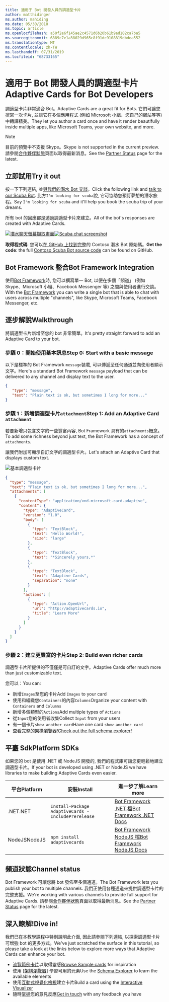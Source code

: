 ```yaml
---
title: 適用于 Bot 開發人員的調適型卡片
author: matthidinger
ms.author: mahiding
ms.date: 05/30/2018
ms.topic: article
ms.openlocfilehash: a50f2e6f145ae2c4571d6b20b61b9ad182ca7ba5
ms.sourcegitcommit: 6889c7e1a38029d965c8f91dc9108819dbdea552
ms.translationtype: MT
ms.contentlocale: zh-TW
ms.lasthandoff: 07/31/2019
ms.locfileid: "68733165"
---
```

# <a name="adaptive-cards-for-bot-developers"></a><span data-ttu-id="19a4a-102">適用于 Bot 開發人員的調適型卡片</span><span class="sxs-lookup"><span data-stu-id="19a4a-102">Adaptive Cards for Bot Developers</span></span>

<span data-ttu-id="19a4a-103">調適型卡片非常適合 Bot。</span><span class="sxs-lookup"><span data-stu-id="19a4a-103">Adaptive Cards are a great fit for Bots.</span></span> <span data-ttu-id="19a4a-104">它們可讓您撰寫一次卡片, 並讓它在多個應用程式 (例如 Microsoft 小組、您自己的網站等等) 中轉譯精美。</span><span class="sxs-lookup"><span data-stu-id="19a4a-104">They let you author a card once and have it render beautifully inside multiple apps, like  Microsoft Teams, your own website, and more.</span></span>

> [!NOTE]
> <span data-ttu-id="19a4a-105">目前的預覽中不支援 Skype。</span><span class="sxs-lookup"><span data-stu-id="19a4a-105">Skype is not supported in the current preview.</span></span> <span data-ttu-id="19a4a-106">請參閱[合作夥伴狀態](../resources/partners.md)頁面以取得最新消息。</span><span class="sxs-lookup"><span data-stu-id="19a4a-106">See the [Partner Status](../resources/partners.md) page for the latest.</span></span>

## <a name="try-it-out"></a><span data-ttu-id="19a4a-107">立即試用</span><span class="sxs-lookup"><span data-stu-id="19a4a-107">Try it out</span></span>

<span data-ttu-id="19a4a-108">按一下下列連結, 並[與我們的潛水 Bot 交談](http://contososcubademo.azurewebsites.net/)。</span><span class="sxs-lookup"><span data-stu-id="19a4a-108">Click the following link and [talk to our Scuba Bot](http://contososcubademo.azurewebsites.net/).</span></span> <span data-ttu-id="19a4a-109">比方`I'm looking for scuba`說, 它可協助您預訂夢想的潛水旅程。</span><span class="sxs-lookup"><span data-stu-id="19a4a-109">Say `I'm looking for scuba` and it'll help you book the scuba trip of your dreams.</span></span>  

<span data-ttu-id="19a4a-110">所有 bot 的回應都是透過調適型卡片來建立。</span><span class="sxs-lookup"><span data-stu-id="19a4a-110">All of the bot's responses are created with Adaptive Cards.</span></span>

<span data-ttu-id="19a4a-111">[![潛水聊天螢幕擷取畫面](media/bots/scuba-chat.png)](http://contososcubademo.azurewebsites.net/)</span><span class="sxs-lookup"><span data-stu-id="19a4a-111">[![Scuba chat screenshot](media/bots/scuba-chat.png)](http://contososcubademo.azurewebsites.net/)</span></span>

<span data-ttu-id="19a4a-112">**取得程式碼**: 您可以[在 GitHub 上找到完整](https://github.com/matthidinger/ContosoScubaBot
)的 Contoso 潛水 Bot 原始碼。</span><span class="sxs-lookup"><span data-stu-id="19a4a-112">**Get the code**: the full [Contoso Scuba Bot source code](https://github.com/matthidinger/ContosoScubaBot
) can be found on GitHub.</span></span>


## <a name="bot-framework-integration"></a><span data-ttu-id="19a4a-113">Bot Framework 整合</span><span class="sxs-lookup"><span data-stu-id="19a4a-113">Bot Framework Integration</span></span>

<span data-ttu-id="19a4a-114">使用[Bot Framework](https://dev.botframework.com/)時, 您可以撰寫單一 Bot, 以便在多個「頻道」 (例如 Skype、Microsoft 小組、Facebook Messenger 等) 之間與使用者進行交談。</span><span class="sxs-lookup"><span data-stu-id="19a4a-114">With the [Bot Framework](https://dev.botframework.com/) you can write a single bot that is able to chat with users across multiple "channels", like Skype, Microsoft Teams, Facebook Messenger, etc.</span></span>

## <a name="walkthrough"></a><span data-ttu-id="19a4a-115">逐步解說</span><span class="sxs-lookup"><span data-stu-id="19a4a-115">Walkthrough</span></span>

<span data-ttu-id="19a4a-116">將調適型卡片新增至您的 bot 非常簡單。</span><span class="sxs-lookup"><span data-stu-id="19a4a-116">It's pretty straight forward to add an Adaptive Card to your bot.</span></span>

### <a name="step-0-start-with-a-basic-message"></a><span data-ttu-id="19a4a-117">步驟 0：開始使用基本訊息</span><span class="sxs-lookup"><span data-stu-id="19a4a-117">Step 0: Start with a basic message</span></span>

<span data-ttu-id="19a4a-118">以下是標準的 Bot Framework `message`裝載, 可以傳遞至任何通道並向使用者顯示文字。</span><span class="sxs-lookup"><span data-stu-id="19a4a-118">Here's a standard Bot Framework `message` payload that can be delivered to any channel and display text to the user.</span></span>

```json
{
   "type": "message",
   "text": "Plain text is ok, but sometimes I long for more..."
}
```

### <a name="step-1-add-an-adaptive-card-attachment"></a><span data-ttu-id="19a4a-119">步驟 1：新增調適型卡片`attachment`</span><span class="sxs-lookup"><span data-stu-id="19a4a-119">Step 1: Add an Adaptive Card `attachment`</span></span>

<span data-ttu-id="19a4a-120">若要新增只包含文字的一些豐富內容, Bot Framework 具有的`attachments`概念。</span><span class="sxs-lookup"><span data-stu-id="19a4a-120">To add some richness beyond just text, the Bot Framework has a concept of `attachments`.</span></span> 

<span data-ttu-id="19a4a-121">讓我們附加可顯示自訂文字的調適型卡片。</span><span class="sxs-lookup"><span data-stu-id="19a4a-121">Let's attach an Adaptive Card that displays custom text.</span></span>

![基本調適型卡片](media/bots/hello-adaptivecards.png)

```json
{
  "type": "message",
  "text": "Plain text is ok, but sometimes I long for more...",
  "attachments": [
    {
      "contentType": "application/vnd.microsoft.card.adaptive",
      "content": {
        "type": "AdaptiveCard",
        "version": "1.0",
        "body": [
          {
            "type": "TextBlock",
            "text": "Hello World!",
            "size": "large"
          },
          {
            "type": "TextBlock",
            "text": "*Sincerely yours,*"
          },
          {
            "type": "TextBlock",
            "text": "Adaptive Cards",
            "separation": "none"
          }
        ],
        "actions": [
          {
            "type": "Action.OpenUrl",
            "url": "http://adaptivecards.io",
            "title": "Learn More"
          }
        ]
      }
    }
  ]
}
```

### <a name="step-2-build-even-richer-cards"></a><span data-ttu-id="19a4a-123">步驟 2：建立更豐富的卡片</span><span class="sxs-lookup"><span data-stu-id="19a4a-123">Step 2: Build even richer cards</span></span> 

<span data-ttu-id="19a4a-124">調適型卡片所提供的不僅僅是可自訂的文字。</span><span class="sxs-lookup"><span data-stu-id="19a4a-124">Adaptive Cards offer much more than just customizable text.</span></span> 

<span data-ttu-id="19a4a-125">您可以：</span><span class="sxs-lookup"><span data-stu-id="19a4a-125">You can:</span></span> 

* <span data-ttu-id="19a4a-126">新增`Images`至您的卡片</span><span class="sxs-lookup"><span data-stu-id="19a4a-126">Add `Images` to your card</span></span>
* <span data-ttu-id="19a4a-127">使用和組織您`Containers`的內容`Columns`</span><span class="sxs-lookup"><span data-stu-id="19a4a-127">Organize your content with `Containers` and `Columns`</span></span>
* <span data-ttu-id="19a4a-128">新增多個類型的`Actions`</span><span class="sxs-lookup"><span data-stu-id="19a4a-128">Add multiple types of `Actions`</span></span>
* <span data-ttu-id="19a4a-129">從`Input`您的使用者收集</span><span class="sxs-lookup"><span data-stu-id="19a4a-129">Collect `Input` from your users</span></span>
* <span data-ttu-id="19a4a-130">有一個卡片`show another card`</span><span class="sxs-lookup"><span data-stu-id="19a4a-130">Have one card `show another card`</span></span>
* <span data-ttu-id="19a4a-131">[查看完整的架構瀏覽器](http://adaptivecards.io/explorer/)!</span><span class="sxs-lookup"><span data-stu-id="19a4a-131">[Check out the full schema explorer](http://adaptivecards.io/explorer/)!</span></span> 

## <a name="platform-sdks"></a><span data-ttu-id="19a4a-132">平臺 Sdk</span><span class="sxs-lookup"><span data-stu-id="19a4a-132">Platform SDKs</span></span>

<span data-ttu-id="19a4a-133">如果您的 bot 是使用 .NET 或 NodeJS 開發的, 我們的程式庫可讓您更輕鬆地建立調適型卡片。</span><span class="sxs-lookup"><span data-stu-id="19a4a-133">If your bot is developed using .NET or NodeJS we have libraries to make building Adaptive Cards even easier.</span></span>

<span data-ttu-id="19a4a-134">平台</span><span class="sxs-lookup"><span data-stu-id="19a4a-134">Platform</span></span>|<span data-ttu-id="19a4a-135">安裝</span><span class="sxs-lookup"><span data-stu-id="19a4a-135">Install</span></span>|<span data-ttu-id="19a4a-136">進一步了解</span><span class="sxs-lookup"><span data-stu-id="19a4a-136">Learn more</span></span>
--------|-------|----------
<span data-ttu-id="19a4a-137">.NET</span><span class="sxs-lookup"><span data-stu-id="19a4a-137">.NET</span></span> | `Install-Package AdaptiveCards -IncludePrerelease` | [<span data-ttu-id="19a4a-138">Bot Framework .NET 檔</span><span class="sxs-lookup"><span data-stu-id="19a4a-138">Bot Framework .NET Docs</span></span>](https://docs.microsoft.com/en-us/bot-framework/dotnet/bot-builder-dotnet-add-rich-card-attachments)
<span data-ttu-id="19a4a-139">NodeJS</span><span class="sxs-lookup"><span data-stu-id="19a4a-139">NodeJS</span></span> | `npm install adaptivecards` | [<span data-ttu-id="19a4a-140">Bot Framework NodeJS 檔</span><span class="sxs-lookup"><span data-stu-id="19a4a-140">Bot Framework NodeJS Docs</span></span>](https://docs.microsoft.com/en-us/bot-framework/nodejs/bot-builder-nodejs-send-rich-cards)


## <a name="channel-status"></a><span data-ttu-id="19a4a-141">頻道狀態</span><span class="sxs-lookup"><span data-stu-id="19a4a-141">Channel status</span></span>

<span data-ttu-id="19a4a-142">Bot Framework 可讓您將 bot 發佈至多個通道。</span><span class="sxs-lookup"><span data-stu-id="19a4a-142">The Bot Framework lets you publish your bot to multiple channels.</span></span> <span data-ttu-id="19a4a-143">我們正使用各種通道來提供調適型卡片的完整支援。</span><span class="sxs-lookup"><span data-stu-id="19a4a-143">We're working with various channels to provide full support for Adaptive Cards.</span></span> <span data-ttu-id="19a4a-144">請參閱[合作夥伴狀態](../resources/partners.md)頁面以取得最新消息。</span><span class="sxs-lookup"><span data-stu-id="19a4a-144">See the [Partner Status](../resources/partners.md) page for the latest.</span></span>


## <a name="dive-in"></a><span data-ttu-id="19a4a-145">深入瞭解!</span><span class="sxs-lookup"><span data-stu-id="19a4a-145">Dive in!</span></span>

<span data-ttu-id="19a4a-146">我們已在本教學課程中特別說明此介面, 因此請參閱下列連結, 以探索調適型卡片可增強 bot 的更多方式。</span><span class="sxs-lookup"><span data-stu-id="19a4a-146">We've just scratched the surface in this tutorial, so please take a look at the links below to explore more ways that Adaptive Cards can enhance your bot.</span></span>

* <span data-ttu-id="19a4a-147">[流覽範例卡片](http://adaptivecards.io/samples/)以取得靈感</span><span class="sxs-lookup"><span data-stu-id="19a4a-147">[Browse Sample cards](http://adaptivecards.io/samples/) for inspiration</span></span>
* <span data-ttu-id="19a4a-148">使用 [[架構瀏覽器](http://adaptivecards.io/explorer)] 學習可用的元素</span><span class="sxs-lookup"><span data-stu-id="19a4a-148">Use the [Schema Explorer](http://adaptivecards.io/explorer) to learn the available elements</span></span>
* <span data-ttu-id="19a4a-149">使用[互動式視覺化檢視](http://adaptivecards.io/visualizer/index.html?hostApp=Skype)建立卡片</span><span class="sxs-lookup"><span data-stu-id="19a4a-149">Build a card using the [Interactive Visualizer](http://adaptivecards.io/visualizer/index.html?hostApp=Skype)</span></span>
* <span data-ttu-id="19a4a-150">隨時[掌握](http://adaptivecards.io/connect)您的意見反應</span><span class="sxs-lookup"><span data-stu-id="19a4a-150">[Get in touch](http://adaptivecards.io/connect) with any feedback you have</span></span>
